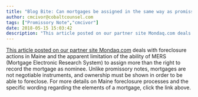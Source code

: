 ```yaml
---
title: "Blog Bite: Can mortgages be assigned in the same way as promissory notes?"
author: cmcivor@cobaltcounsel.com
tags: ["Promissory Note","cmcivor"]
date: 2018-05-15 15:03:42
description: "This article posted on our partner site Mondaq.com deals with foreclosure actions in Maine and the apparent limitation of the ability of MERS (Mortgage Electronic Research System) to assign more tha..."
---
```


[This article posted on our partner site Mondaq.com](http://www.mondaq.com/unitedstates/x/327532/charges+mortgages+indemnities/Maine+Supreme+Court+Decision+Limits+Scope+of+MERS+Ability+to+Assign+Mortgages) deals with foreclosure actions in Maine and the apparent limitation of the ability of MERS (Mortgage Electronic Research System) to assign more than the right to record the mortgage as nominee. Unlike promissory notes, mortgages are not negotiable instruments, and ownership must be shown in order to be able to foreclose. For more details on Maine foreclosure processes and the specific wording regarding the elements of a mortgage, click the link above.